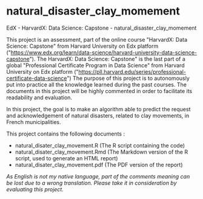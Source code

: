 # natural_disaster_clay_momement
EdX - HarvardX: Data Science: Capstone - natural_disaster_clay_momement

This project is an assessment, part of the online course "HarvardX: Data Science: Capstone" from Harvard University on Edx platform ("https://www.edx.org/learn/data-science/harvard-university-data-science-capstone"). 
The HarvardX: Data Science: Capstone" is the last part of a global "Professional Certificate Program in Data Science" from Harvard University on Edx platform ("https://pll.harvard.edu/series/professional-certificate-data-science")
The purpose of this project is to autonomously put into practice all the knowledge learned during the past courses. 
The documents in this project will be highly commented in order to facilitate its readability and evaluation.

In this project, the goal is to make an algorithm able to predict the request and acknowledgement of natural disasters, related to clay movements, in French municipalities. 

This project contains the following documents : 
- natural_disater_clay_movement.R (The R script containing the code)
- natural_disater_clay_movement.Rmd (The Markdown version of the R script, used to generate an HTML report)
- natural_disater_clay_movement.pdf (The PDF version of the report)


_As English is not my native language, part of the comments meaning can be lost due to a wrong translation.
Please take it in consideration by evaluating this project._

